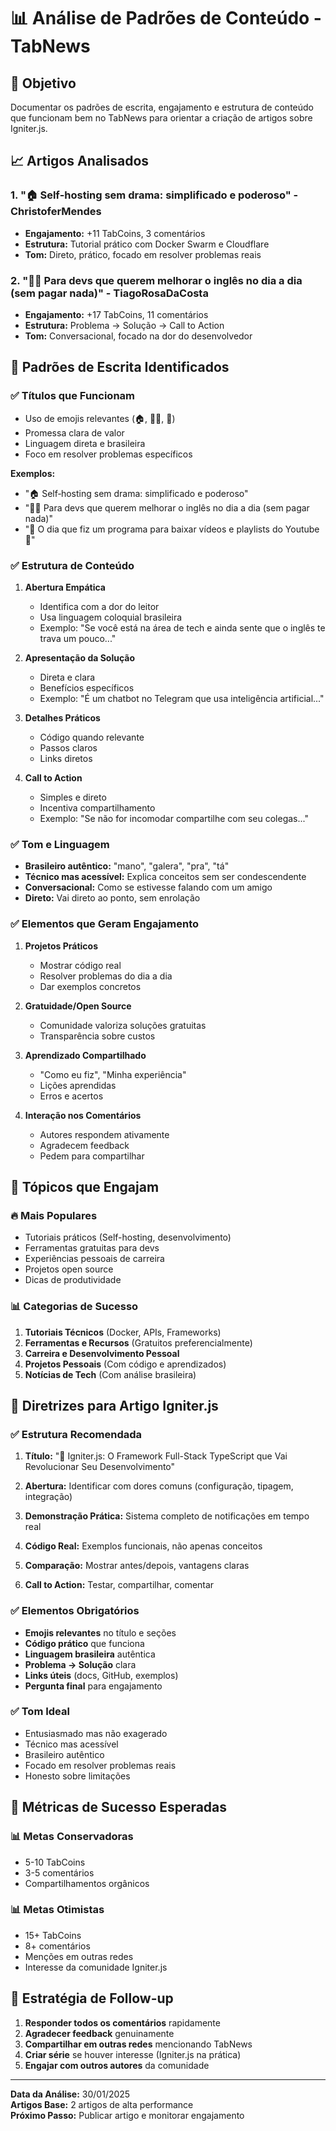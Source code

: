 # 📊 Análise de Padrões de Conteúdo - TabNews

## 🎯 Objetivo
Documentar os padrões de escrita, engajamento e estrutura de conteúdo que funcionam bem no TabNews para orientar a criação de artigos sobre Igniter.js.

## 📈 Artigos Analisados

### 1. "🏠 Self‑hosting sem drama: simplificado e poderoso" - ChristoferMendes
- **Engajamento:** +11 TabCoins, 3 comentários
- **Estrutura:** Tutorial prático com Docker Swarm e Cloudflare
- **Tom:** Direto, prático, focado em resolver problemas reais

### 2. "👨‍💻 Para devs que querem melhorar o inglês no dia a dia (sem pagar nada)" - TiagoRosaDaCosta
- **Engajamento:** +17 TabCoins, 11 comentários
- **Estrutura:** Problema → Solução → Call to Action
- **Tom:** Conversacional, focado na dor do desenvolvedor

## 🎨 Padrões de Escrita Identificados

### ✅ **Títulos que Funcionam**
- Uso de emojis relevantes (🏠, 👨‍💻, 🚀)
- Promessa clara de valor
- Linguagem direta e brasileira
- Foco em resolver problemas específicos

**Exemplos:**
- "🏠 Self‑hosting sem drama: simplificado e poderoso"
- "👨‍💻 Para devs que querem melhorar o inglês no dia a dia (sem pagar nada)"
- "🤖 O dia que fiz um programa para baixar vídeos e playlists do Youtube 🎵"

### ✅ **Estrutura de Conteúdo**

1. **Abertura Empática**
   - Identifica com a dor do leitor
   - Usa linguagem coloquial brasileira
   - Exemplo: "Se você está na área de tech e ainda sente que o inglês te trava um pouco..."

2. **Apresentação da Solução**
   - Direta e clara
   - Benefícios específicos
   - Exemplo: "É um chatbot no Telegram que usa inteligência artificial..."

3. **Detalhes Práticos**
   - Código quando relevante
   - Passos claros
   - Links diretos

4. **Call to Action**
   - Simples e direto
   - Incentiva compartilhamento
   - Exemplo: "Se não for incomodar compartilhe com seu colegas..."

### ✅ **Tom e Linguagem**

- **Brasileiro autêntico:** "mano", "galera", "pra", "tá"
- **Técnico mas acessível:** Explica conceitos sem ser condescendente
- **Conversacional:** Como se estivesse falando com um amigo
- **Direto:** Vai direto ao ponto, sem enrolação

### ✅ **Elementos que Geram Engajamento**

1. **Projetos Práticos**
   - Mostrar código real
   - Resolver problemas do dia a dia
   - Dar exemplos concretos

2. **Gratuidade/Open Source**
   - Comunidade valoriza soluções gratuitas
   - Transparência sobre custos

3. **Aprendizado Compartilhado**
   - "Como eu fiz", "Minha experiência"
   - Lições aprendidas
   - Erros e acertos

4. **Interação nos Comentários**
   - Autores respondem ativamente
   - Agradecem feedback
   - Pedem para compartilhar

## 🎯 Tópicos que Engajam

### 🔥 **Mais Populares**
- Tutoriais práticos (Self-hosting, desenvolvimento)
- Ferramentas gratuitas para devs
- Experiências pessoais de carreira
- Projetos open source
- Dicas de produtividade

### 📊 **Categorias de Sucesso**
1. **Tutoriais Técnicos** (Docker, APIs, Frameworks)
2. **Ferramentas e Recursos** (Gratuitos preferencialmente)
3. **Carreira e Desenvolvimento Pessoal**
4. **Projetos Pessoais** (Com código e aprendizados)
5. **Notícias de Tech** (Com análise brasileira)

## 📝 Diretrizes para Artigo Igniter.js

### ✅ **Estrutura Recomendada**

1. **Título:** "🚀 Igniter.js: O Framework Full-Stack TypeScript que Vai Revolucionar Seu Desenvolvimento"

2. **Abertura:** Identificar com dores comuns (configuração, tipagem, integração)

3. **Demonstração Prática:** Sistema completo de notificações em tempo real

4. **Código Real:** Exemplos funcionais, não apenas conceitos

5. **Comparação:** Mostrar antes/depois, vantagens claras

6. **Call to Action:** Testar, compartilhar, comentar

### ✅ **Elementos Obrigatórios**

- **Emojis relevantes** no título e seções
- **Código prático** que funciona
- **Linguagem brasileira** autêntica
- **Problema → Solução** clara
- **Links úteis** (docs, GitHub, exemplos)
- **Pergunta final** para engajamento

### ✅ **Tom Ideal**

- Entusiasmado mas não exagerado
- Técnico mas acessível
- Brasileiro autêntico
- Focado em resolver problemas reais
- Honesto sobre limitações

## 🎯 Métricas de Sucesso Esperadas

### 📊 **Metas Conservadoras**
- 5-10 TabCoins
- 3-5 comentários
- Compartilhamentos orgânicos

### 📊 **Metas Otimistas**
- 15+ TabCoins
- 8+ comentários
- Menções em outras redes
- Interesse da comunidade Igniter.js

## 🔄 Estratégia de Follow-up

1. **Responder todos os comentários** rapidamente
2. **Agradecer feedback** genuinamente
3. **Compartilhar em outras redes** mencionando TabNews
4. **Criar série** se houver interesse (Igniter.js na prática)
5. **Engajar com outros autores** da comunidade

---

**Data da Análise:** 30/01/2025  
**Artigos Base:** 2 artigos de alta performance  
**Próximo Passo:** Publicar artigo e monitorar engajamento